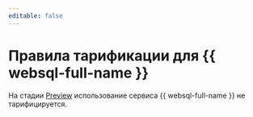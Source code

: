 ```yaml
---
editable: false
---
```


# Правила тарификации для {{ websql-full-name }}

На стадии [Preview](../overview/concepts/launch-stages.md) использование сервиса {{ websql-full-name }} не тарифицируется.
